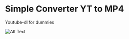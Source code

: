 # Simple Converter YT to MP4
Youtube-dl for dummies

![Alt Text](http://oi66.tinypic.com/2wdn2g6.jpg)

